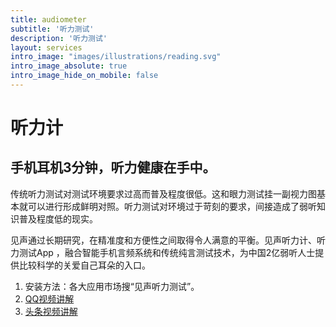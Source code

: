 ```yaml
---
title: audiometer
subtitle: '听力测试'
description: '听力测试'
layout: services
intro_image: "images/illustrations/reading.svg"
intro_image_absolute: true
intro_image_hide_on_mobile: false
---
```


# 听力计

## 手机耳机3分钟，听力健康在手中。

传统听力测试对测试环境要求过高而普及程度很低。这和眼力测试挂一副视力图基本就可以进行形成鲜明对照。听力测试对环境过于苛刻的要求，间接造成了弱听知识普及程度低的现实。

见声通过长期研究，在精准度和方便性之间取得令人满意的平衡。见声听力计、听力测试App ，融合智能手机言频系统和传统纯言测试技术，为中国2亿弱听人士提供比较科学的关爱自己耳朵的入口。

1. 安装方法：各大应用市场搜“见声听力测试”。
2. <a href="https://v.qq.com/x/page/z32316y129r.html" target="_blank">QQ视频讲解</a>
3. <a href="https://www.ixigua.com/6942253201676566564" target="_blank">头条视频讲解</a>
